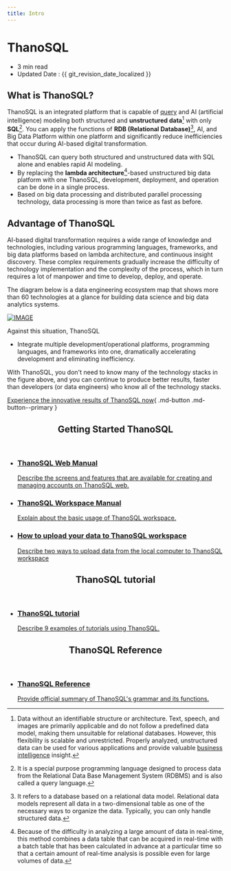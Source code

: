 ```yaml
---
title: Intro
---
```


# **ThanoSQL**

- 3 min read
- Updated Date : {{ git_revision_date_localized }}

## **What is ThanoSQL?**

ThanoSQL is an integrated platform that is capable of [query](https://en.wikipedia.org/wiki/Query) and AI (artificial intelligence) modeling both structured and __unstructured data__[^1] with only __SQL__[^2]. You can apply the functions of __RDB (Relational Database)__[^3], AI, and Big Data Platform within one platform and significantly reduce inefficiencies that occur during AI-based digital transformation.

- ThanoSQL can query both structured and unstructured data with SQL alone and enables rapid AI modeling.
- By replacing the __lambda architecture__[^4]-based unstructured big data platform with one ThanoSQL, development, deployment, and operation can be done in a single process.
- Based on big data processing and distributed parallel processing technology, data processing is more than twice as fast as before.

## **Advantage of ThanoSQL**

AI-based digital transformation requires a wide range of knowledge and technologies, including various programming languages, frameworks, and big data platforms based on lambda architecture, and continuous insight discovery. These complex requirements gradually increase the difficulty of technology implementation and the complexity of the process, which in turn requires a lot of manpower and time to develop, deploy, and operate.

The diagram below is a data engineering ecosystem map that shows more than 60 technologies at a glance for building data science and big data analytics systems.

[![IMAGE](/img/index/img1.png)](/img/index/img1.png)

Against this situation, ThanoSQL

-  Integrate multiple development/operational platforms, programming languages, and frameworks into one, dramatically accelerating development and eliminating inefficiency.

With ThanoSQL, you don't need to know many of the technology stacks in the figure above, and you can continue to produce better results, faster than developers (or data engineers) who know all of the technology stacks.

[Experience the innovative results of ThanoSQL now](https://www.thanosql.ai/en/){ .md-button .md-button--primary }

<div class="card">
    <header>
        <h2 id="card-h2"> Getting Started ThanoSQL</h2>
    </header>
    <ul class="fullclick">
        <li>
            <a href="/en/getting_started/how_to_use_ThanoSQL/">
                <h3>
                    ThanoSQL Web Manual
                </h3>
                <p>
                    Describe the screens and features that are available for creating and managing accounts on ThanoSQL web. 
                </p>
            </a>
        </li>
        <li>
            <a href="/en/getting_started/hello_ThanoSQL/">
                <h3>
                    ThanoSQL Workspace Manual
                </h3>
                <p>
                    Explain about the basic usage of ThanoSQL workspace.
                </p>
            </a>
        </li>
        <li>
            <a href="/en/getting_started/data_upload/">
                <h3>
                    How to upload your data to ThanoSQL workspace
                </h3>
                <p>
                    Describe two ways to upload data from the local computer to ThanoSQL workspace
                </p>
            </a>
        </li>
    </ul>
</div>


<div class="card">
    <header>
        <h2 id="card-h2"> ThanoSQL tutorial</h2>
    </header>
    <ul class="fullclick">
        <li>
            <a href="/en/tutorials/algorithm_list/">
                <h3>
                    ThanoSQL tutorial
                </h3>
                <p>
                    Describe 9 examples of tutorials using ThanoSQL. 
                </p>
            </a>
        </li>
    </ul>
</div>

<div class="card">
    <header>
        <h2 id="card-h2"> ThanoSQL Reference</h2>
    </header>
    <ul class="fullclick">
        <li>
            <a href="/en/how-to_guides/reference/">
                <h3>
                    ThanoSQL Reference
                </h3>
                <p>
                    Provide official summary of ThanoSQL's grammar and its functions.
                </p>
            </a>
        </li>
    </ul>
</div>


[^1]: Data without an identifiable structure or architecture. Text, speech, and images are primarily applicable and do not follow a predefined data model, making them unsuitable for relational databases. However, this flexibility is scalable and unrestricted.
Properly analyzed, unstructured data can be used for various applications and provide valuable [business intelligence](https://en.wikipedia.org/wiki/Business_intelligence) insight.

[^2]: It is a special purpose programming language designed to process data from the Relational Data Base Management System (RDBMS) and is also called a query language.

[^3]: It refers to a database based on a relational data model. Relational data models represent all data in a two-dimensional table as one of the necessary ways to organize the data. Typically, you can only handle structured data.

[^4]: Because of the difficulty in analyzing a large amount of data in real-time, this method combines a data table that can be acquired in real-time with a batch table that has been calculated in advance at a particular time so that a certain amount of real-time analysis is possible even for large volumes of data.
